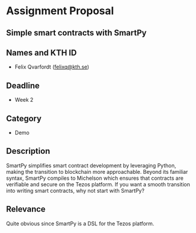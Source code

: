 # Assignment Proposal

## Simple smart contracts with SmartPy

## Names and KTH ID

* Felix Qvarfordt (felixq@kth.se)
    
## Deadline

* Week 2

## Category

* Demo

## Description

SmartPy simplifies smart contract development by leveraging Python, making the transition to blockchain more approachable. Beyond its familiar syntax, SmartPy compiles to Michelson which ensures that contracts are verifiable and secure on the Tezos platform. If you want a smooth transition into writing smart contracts, why not start with SmartPy?

## Relevance

Quite obvious since SmartPy is a DSL for the Tezos platform.
